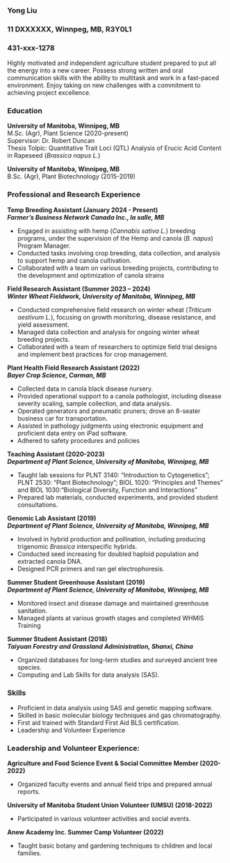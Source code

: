 ### Yong Liu  
### 11 DXXXXXX, Winnpeg, MB, R3Y0L1
### 431-xxx-1278
  Highly motivated and independent agriculture student prepared to put all the 
energy into a new career. Possess strong written and oral communication skills with the 
ability to multitask and work in a fast-paced environment. Enjoy taking on new 
challenges with a commitment to achieving project excellence.

### Education 
**University of Manitoba, Winnipeg, MB**  
M.Sc. (Agr), Plant Science (2020-present)  
Supervisor: Dr. Robert Duncan  
Thesis Tolpic: Quantitative Trait Loci (QTL) Analysis of Erucic Acid Content in Rapeseed (_Brassica 
napus L._)

**University of Manitoba, Winnipeg, MB**  
B.Sc. (Agr), Plant Biotechnology (2015-2019)

### Professional and Research Experience
**Temp Breeding Assistant (January 2024 - Present)**  
**_Farmer’s Business Network Canada Inc., la salle, MB_**    
* Engaged in assisting with hemp (_Cannabis sativa L._) breeding programs, under the supervision of the Hemp and canola (_B. napus_) Program Manager.
* Conducted tasks involving crop breeding, data collection, and analysis to support hemp and canola cultivation.
* Collaborated with a team on various breeding projects, contributing to the development and optimization of canola strains

**Field Research Assistant (Summer 2023 – 2024)**    
**_Winter Wheat Fieldwork, University of Manitoba, Winnipeg, MB_**    
* Conducted comprehensive field research on winter wheat (_Triticum aestivum L._), focusing on growth monitoring, disease resistance, and yield assessment.
* Managed data collection and analysis for ongoing winter wheat breeding projects.
* Collaborated with a team of researchers to optimize field trial designs and implement best practices for crop management.

**Plant Health Field Research Assistant (2022)**    
**_Bayer Crop Science, Carman, MB_**    
* Collected data in canola black disease nursery.
* Provided operational support to a canola pathologist, including disease severity scaling, sample collection, and data analysis.
* Operated generators and pneumatic pruners; drove an 8-seater business car for transportation.
* Assisted in pathology judgments using electronic equipment and proficient data entry on iPad software.
* Adhered to safety procedures and policies

**Teaching Assistant (2020-2023)**    
**_Department of Plant Science, University of Manitoba, Winnipeg, MB_**    
* Taught lab sessions for PLNT 3140: “Introduction to Cytogenetics”; PLNT 2530: “Plant Biotechnology”; BIOL 1020: “Principles and Themes” and BIOL 1030:“Biological Diversity, Function and Interactions”
* Prepared lab materials, conducted experiments, and provided student consultations.

**Genomic Lab Assistant (2019)**    
**_Department of Plant Science, University of Manitoba, Winnipeg, MB_**    
* Involved in hybrid production and pollination, including producing trigenomic _Brassica_ interspecific hybrids.
* Conducted seed increasing for doubled haploid population and extracted canola DNA.
* Designed PCR primers and ran gel electrophoresis.

**Summer Student Greenhouse Assistant (2019)**      
**_Department of Plant Science, University of Manitoba, Winnipeg, MB_**    
* Monitored insect and disease damage and maintained greenhouse sanitation.
* Managed plants at various growth stages and completed WHMIS Training

**Summer Student Assistant (2018)**      
**_Taiyuan Forestry and Grassland Administration, Shanxi, China_**    
* Organized databases for long-term studies and surveyed ancient tree species.
* Computing and Lab Skills for data analysis (SAS). 

### Skills
* Proficient in data analysis using SAS and genetic mapping software.
* Skilled in basic molecular biology techniques and gas chromatography.
* First aid trained with Standard First Aid BLS certification.
* Leadership and Volunteer Experience

### Leadership and Volunteer Experience:
**Agriculture and Food Science Event & Social Committee Member (2020-2022)**  
* Organized faculty events and annual field trips and prepared annual reports.    

**University of Manitoba Student Union Volunteer (UMSU) (2018-2022)**  
* Participated in various volunteer activities and social events.   

**Anew Academy Inc. Summer Camp Volunteer (2022)**  
* Taught basic botany and gardening techniques to children and local families.  

